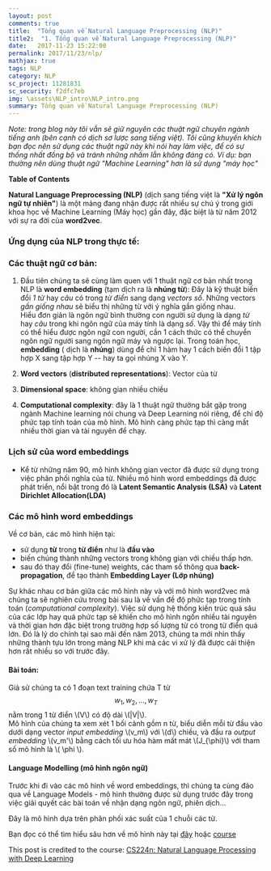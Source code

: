 ```yaml
---
layout: post
comments: true
title:  "Tổng quan về Natural Language Preprocessing (NLP)"
title2:  "1. Tổng quan về Natural Language Preprocessing (NLP)"
date:   2017-11-23 15:22:00
permalink: 2017/11/23/nlp/
mathjax: true
tags: NLP
category: NLP
sc_project: 11281831
sc_security: f2dfc7eb
img: \assets\NLP_intro\NLP_intro.png
summary: Tổng quan về Natural Language Preprocessing (NLP)
---
```

*Note: trong blog này tôi vẫn sẽ giữ nguyên các thuật ngữ chuyên ngành tiếng anh (bên cạnh có dịch sơ lược sang tiếng việt). Tôi cũng khuyến khích bạn đọc nên sử dụng các thuật ngữ này khi nói hay làm việc, để có sự thống nhất đồng bộ và tránh những nhầm lẫn không đáng có. Ví dụ: bạn thường nên dùng thuật ngữ "Machine Learning" hơn là sử dụng "máy học"*

**Table of Contents**



**Natural Language Preprocessing (NLP)** (dịch sang tiếng việt là **"Xử lý ngôn ngữ tự nhiên"**) là một mảng đang nhận được rất nhiều sự chú ý trong giới khoa học về Machine Learning (Máy học) gần đây, đặc biệt là từ năm 2012 với sự ra đời của **word2vec**.  

### Ứng dụng của NLP trong thực tế:

### Các thuật ngữ cơ bản:
1. Đầu tiên chúng ta sẽ cùng làm quen với 1 thuật ngữ cơ bản nhất trong NLP là **word embedding** (tạm dịch ra là **nhúng từ**): Đây là kỹ thuật biến đổi *1 từ* hay *câu* có trong *từ điển* sang dạng *vectors số*. Những vectors *gần giống nhau* sẽ biểu thị những từ với ý nghĩa gần giống nhau.          
Hiểu đơn giản là ngôn ngữ bình thường con người sử dụng là dạng *từ* hay *câu* trong khi ngôn ngữ của máy tính là dạng *số*. Vậy thì để máy tính có thể hiểu được ngôn ngữ con người, cần 1 cách thức có thể chuyển ngôn ngữ người sang ngôn ngữ máy và ngược lại. Trong toán học, **embedding** ( dịch là **nhúng**) dùng để chỉ 1 hàm hay 1 cách biến đổi 1 tập hợp X sang tập hợp Y -- hay ta gọi nhúng X vào Y.

2. **Word vectors** (**distributed representations**): Vector của từ

3. **Dimensional space**: không gian nhiều chiều

4. **Computational complexity**: đây là 1 thuật ngữ thường bắt gặp trong ngành Machine learning nói chung và Deep Learning nói riêng, để chỉ độ phức tạp tính toán của mô hình. Mô hình càng phức tạp thì càng mất nhiều thời gian và tài nguyên để chạy.

### Lịch sử của word embeddings
- Kể từ những năm 90, mô hình không gian vector đã được sử dụng trong việc phân phối nghĩa của từ. Nhiều mô hình word embeddings đã được phát triển, nổi bật trong đó là **Latent Semantic Analysis (LSA)** và **Latent Dirichlet Allocation(LDA)**

### Các mô hình word embeddings
Về cơ bản, các mô hình hiện tại:     
* sử dụng **từ** trong **từ điển** như là **đầu vào**     
* biến chúng thành những vectors trong không gian với chiều thấp hơn.      
* sau đó thay đổi (fine-tune) weights, các tham số thông qua **back-propagation**, để tạo thành **Embedding Layer (Lớp nhúng)**      

Sự khác nhau cơ bản giữa các mô hình này và với mô hình word2vec mà chúng ta sẽ nghiên cứu trong bài sau là về vấn đề độ phức tạp trong tính toán (*computational complexity*). Việc sử dụng hệ thống kiến trúc quá sâu của các lớp hay quá phức tạp sẽ khiến cho mô hình ngốn nhiều tài nguyên và thời gian hơn đặc biệt trong trường hợp số lượng từ có trong từ điển quá lớn. Đó là lý do chính tại sao mãi đến năm 2013, chúng ta mới nhìn thấy những thành tựu lớn trong mảng NLP khi mà các vi xử lý đã được cải thiện hơn rất nhiều so với trước đây.      

#### Bài toán:    
Giả sử chúng ta có 1 đoạn text training chứa T từ $$w_1, w_2, ..., w_T$$ nằm trong 1 từ điển \\(V\\) có độ dài \\(|V|\\).     
Mô hình của chúng ta xem xét 1 bối cảnh gồm n từ, biểu diễn mỗi từ đầu vào dưới dạng vector *input embedding* \\(v_m\\) với \\(d\\) chiều, và đầu ra *output embedding* \\(v_m'\\) bằng cách tối ưu hóa hàm mất mát \\(J_{\phi}\\) với tham số mô hình là \\( \phi \\).      

#### Language Modelling (mô hình ngôn ngữ)
Trước khi đi vào các mô hình về word embeddings, thì chúng ta cùng đảo qua về Language Models - mô hình thường được sử dụng trước đây trong việc giải quyết các bài toán về nhận dạng ngôn ngữ, phiên dịch...     

Đây là mô hình dựa trên phân phối xác suất của 1 chuỗi các từ.

Bạn đọc có thể tìm hiểu sâu hơn về mô hình này tại [đây](https://en.wikipedia.org/wiki/Language_model) hoặc [course](http://web.stanford.edu/class/cs124/)


This post is credited to the course: [CS224n: Natural Language Processing with Deep Learning](http://web.stanford.edu/class/cs224n/)
